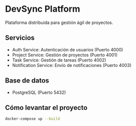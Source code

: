 # DevSync Platform

Plataforma distribuida para gestión ágil de proyectos.

## Servicios

- Auth Service: Autenticación de usuarios (Puerto 4000)
- Project Service: Gestión de proyectos (Puerto 4001)
- Task Service: Gestión de tareas (Puerto 4002)
- Notification Service: Envío de notificaciones (Puerto 4003)

## Base de datos

- PostgreSQL (Puerto 5432)

## Cómo levantar el proyecto

```bash
docker-compose up --build
